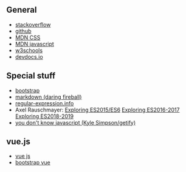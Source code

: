 ## General

- <a href="https://stackoverflow.com" target="_blank">stackoverflow</a>
- <a href="https://github.com" target="_blank">github</a>
- <a href="https://developer.mozilla.org/en-US/docs/Web/CSS" target="_blank">MDN CSS</a>
- <a href="https://developer.mozilla.org/en-US/docs/Web/javascript" target="_blank">MDN javascript</a>
- <a href="https://www.w3schools.com" target="_blank">w3schools</a>
- <a href="https://devdocs.io" target="_blank">devdocs.io</a>

## Special stuff

- <a href="https://getbootstrap.com" target="_blank">bootstrap</a>
- <a href="https://daringfireball.net/projects/markdown/syntax" target="_blank">markdown (daring fireball)</a>
- <a href="https://www.regular-expressions.info/refquick.html" target="_blank">regular-expression.info</a>
- Axel Rauschmayer: <a href="http://exploringjs.com/es6/index.html" target="_blank">Exploring ES2015/ES6</a> <a href="http://exploringjs.com/es2016-es2017/index.html" target="_blank">Exploring ES2016-2017</a> <a href="http://exploringjs.com/es2018-es2019/toc.html" target="_blank">Exploring ES2018-2019</a>
- <a href="https://github.com/getify/You-Dont-Know-JS" target="_blank">you don't know javascript (Kyle Simpson/getify)</a>

## vue.js

- <a href="https://vuejs.org" target="_blank">vue js</a>
- <a href="https://bootstrap-vue.js.org" target="_blank">bootstrap vue</a>

